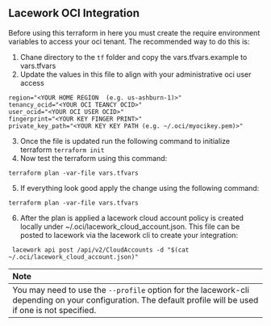 ## Lacework OCI Integration

Before using this terraform in here you must create the require environment variables to access your oci tenant. The recommended way to do this is:

1. Chane directory to the `tf` folder and copy the vars.tfvars.example to vars.tfvars
2. Update the values in this file to align with your administrative oci user access
```
region="<YOUR HOME REGION  (e.g. us-ashburn-1)>"
tenancy_ocid="<YOUR OCI TEANCY OCID>"
user_ocid="<YOUR OCI USER OCID>"
fingerprint="<YOUR KEY FINGER PRINT>"
private_key_path="<YOUR KEY KEY PATH (e.g. ~/.oci/myocikey.pem)>"

```
3. Once the file is updated run the following command to initialize terraform
`terraform init`
4. Now test the terraform using this command:
```
terraform plan -var-file vars.tfvars
```
5. If everything look good apply the change using the following command:
```
terraform plan -var-file vars.tfvars
```
6. After the plan is applied a lacework cloud account policy is created locally under ~/.oci/lacework_cloud_account.json. This file can be posted to lacework via the lacework cli to create your integration:

```
 lacework api post /api/v2/CloudAccounts -d "$(cat ~/.oci/lacework_cloud_account.json)"
```


| Note          |
|:---------------------------|
| You may need to use the `--profile` option for the lacework-cli depending on your configuration. The default profile will be used if one is not specified.     |